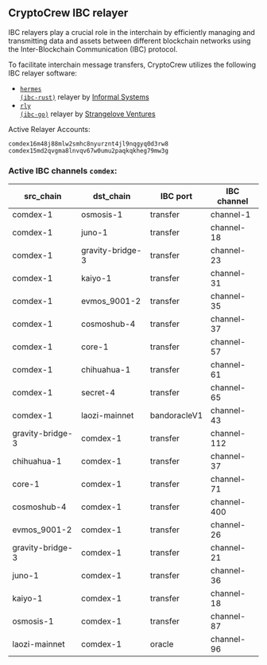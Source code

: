 ## CryptoCrew IBC relayer
IBC relayers play a crucial role in the interchain by efficiently managing and transmitting data and assets between different blockchain networks using the Inter-Blockchain Communication (IBC) protocol.

To facilitate interchain message transfers, CryptoCrew utilizes the following IBC relayer software: 
- <a href="https://github.com/informalsystems/hermes"><code>hermes (ibc-rust)</code></a> relayer by [Informal Systems](https://github.com/informalsystems)
- <a href="https://github.com/cosmos/relayer"><code>rly (ibc-go)</code></a> relayer by [Strangelove Ventures](https://github.com/strangelove-ventures)

Active Relayer Accounts:
```
comdex16m48j88mlw2smhc8nyurznt4jl9nqgyq0d3rw8
comdex15md2qvgma8lnvqv67w0umu2paqkqkheg79mw3g
```

### Active IBC channels `comdex`:
| src_chain | dst_chain | IBC port | IBC channel |
| --------------- | --------------- | ------------ | ------------------- |
| comdex-1 | osmosis-1 | transfer | channel-1 |
| comdex-1 | juno-1 | transfer | channel-18 |
| comdex-1 | gravity-bridge-3 | transfer | channel-23 |
| comdex-1 | kaiyo-1 | transfer | channel-31 |
| comdex-1 | evmos_9001-2 | transfer | channel-35 |
| comdex-1 | cosmoshub-4 | transfer | channel-37 |
| comdex-1 | core-1 | transfer | channel-57 |
| comdex-1 | chihuahua-1 | transfer | channel-61 |
| comdex-1 | secret-4 | transfer | channel-65 |
| comdex-1 | laozi-mainnet | bandoracleV1 | channel-43 |
| gravity-bridge-3 | comdex-1 | transfer | channel-112 |
| chihuahua-1 | comdex-1 | transfer | channel-37 |
| core-1 | comdex-1 | transfer | channel-71 |
| cosmoshub-4 | comdex-1 | transfer | channel-400 |
| evmos_9001-2 | comdex-1 | transfer | channel-26 |
| gravity-bridge-3 | comdex-1 | transfer | channel-21 |
| juno-1 | comdex-1 | transfer | channel-36 |
| kaiyo-1 | comdex-1 | transfer | channel-18 |
| osmosis-1 | comdex-1 | transfer | channel-87 |
| laozi-mainnet | comdex-1 | oracle | channel-96 |